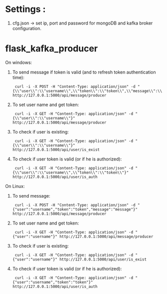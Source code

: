 # Settings :
1. cfg.json -> set ip, port and password for mongoDB and kafka broker configuration.

# flask_kafka_producer
On windows:
1. To send message if token is valid (and to refresh token authentication time):    

        curl -i -X POST -H "Content-Type: application/json" -d "{\\"user\\":\\"username\\",\\"token\\":\\"token\\",\\"message\\":\\"message\\"}" http://127.0.0.1:5000/api/message/producer

2. To set user name and get token:  

        curl -i -X GET -H "Content-Type: application/json" -d "{\\"user\\":\\"username\\"}" http://127.0.0.1:5000/api/message/producer

3. To check if user is existing:    

        curl -i -X GET -H "Content-Type: application/json" -d "{\\"user\\":\\"username\\"}" http://127.0.0.1:5000/api/user/is_exist

4. To check if user token is valid (or if he is authorized):    

        curl -i -X GET -H "Content-Type: application/json" -d "{\\"user\\":\\"username\\",\\"token\\":\\"token\\"}" http://127.0.0.1:5000/api/user/is_auth

On Linux:
1. To send message:
     
        curl -i -X POST -H "Content-Type: application/json" -d "{"user":"username","token":"token","message":"message"}" http://127.0.0.1:5000/api/message/producer

2. To set user name and get token:  

        curl -i -X GET -H "Content-Type: application/json" -d "{"user":"username"}" http://127.0.0.1:5000/api/message/producer

3. To check if user is existing:    

        curl -i -X GET -H "Content-Type: application/json" -d "{"user":"username"}" http://127.0.0.1:5000/api/user/is_exist

4. To check if user token is valid (or if he is authorized):    

        curl -i -X GET -H "Content-Type: application/json" -d "{"user":"username","token":"token"}" http://127.0.0.1:5000/api/user/is_auth
